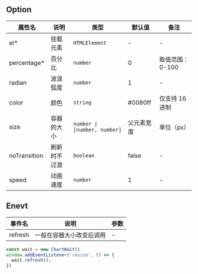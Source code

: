 
## Option

| 属性名 | 说明 | 类型 | 默认值 | 备注 |
| --- | --- | --- | --- | --- |
| el* | 挂载元素 | `HTMLElement` | - | - |
| percentage* | 百分比 | `number` | 0 | 取值范围：0-100 |
| radian | 波浪弧度 | `number` | 1 | - |
| color | 颜色 | `string` | #0080ff | 仅支持 16 进制 |
| size | 容器的大小 | `number \| [number, number]` | 父元素宽度 | 单位（px） |
| noTransition | 刷新时不过渡 | `boolean` | false | - |
| speed | 动画速度 | `number` | 1 | - |

## Enevt

| 事件名 | 说明 | 参数 |
| --- | --- | --- |
| refresh | 一般在容器大小改变后调用 | - |

```ts
const wait = new ChartWait()
window.addEventListener('resize', () => {
  wait.refresh();
})
```
